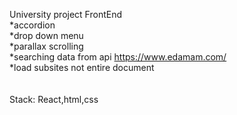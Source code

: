 University project FrontEnd <br/>
*accordion<br/>
*drop down menu<br/>
*parallax scrolling<br/>
*searching data from api https://www.edamam.com/ <br/>
*load subsites not entire document<br/>
<br/><br/>
Stack:
React,html,css
